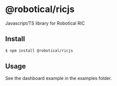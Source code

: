 # @robotical/ricjs
Javascript/TS library for Robotical RIC

## Install

```bash
$ npm install @robotical/ricjs
```

## Usage

See the dashboard example in the examples folder.
